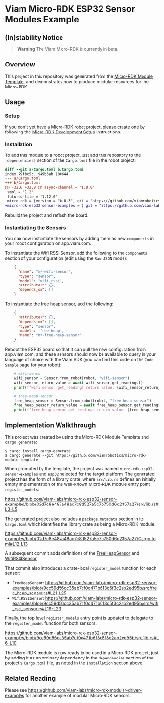 # Viam Micro-RDK ESP32 Sensor Modules Example

## (In)stability Notice

> **Warning** The Viam Micro-RDK is currently in beta.

## Overview

This project in this repository was generated from the [Micro-RDK
Module
Template](https://github.com/viamrobotics/micro-rdk-module-template),
and demonstrates how to produce modular resources for the Micro-RDK.

## Usage

### Setup

If you don't yet have a Micro-RDK robot project, please create one by
following the [Micro-RDK Development
Setup](https://docs.viam.com/installation/prepare/microcontrollers/development-setup/)
instructions.

### Installation

To add this module to a robot project, just add this repository to the
`[dependencies]` section of the `Cargo.toml` file in the robot
project:


``` diff
diff --git a/Cargo.toml b/Cargo.toml
index 79fbc5c..949b5ab 100644
--- a/Cargo.toml
+++ b/Cargo.toml
@@ -32,6 +32,8 @@ async-channel = "1.8.0"
 smol = "1.2"
 futures-lite = "1.12.0"
 micro-rdk = {version = "0.0.3", git = "https://github.com/viamrobotics/micro-rdk.git", features = ["esp32"]}
+micro-rdk-esp32-sensor-examples = { git = "https://github.com/viam-labs/micro-rdk-esp32-sensor-examples" }
```

Rebuild the project and reflash the board.

### Instantiating the Sensors

You can now instantiate the sensors by adding them as new `components`
in your robot configuration on app.viam.com.

To instantiate the Wifi RSSI Sensor, add the following to the
`components` section of your configuration (edit using the `Raw JSON`
mode):

``` json
    {
      "name": "my-wifi-sensor",
      "type": "sensor",
      "model": "wifi-rssi",
      "attributes": {},
      "depends_on": []
    }
```

To instantiate the free heap sensor, add the following:

``` json
    {
      "attributes": {},
      "depends_on": [],
      "type": "sensor",
      "model": "free-heap",
      "name": "my-free-heap-sensor"
    }
```

Reboot the ESP32 board so that it can pull the new configuration from
app.viam.com, and these sensors should now be available to query in
your language of choice with the Viam SDK (you can find this code on
the `Code Sample` page for your robot):

``` python
    # wifi-sensor
    wifi_sensor = Sensor.from_robot(robot, "wifi-sensor")
    wifi_sensor_return_value = await wifi_sensor.get_readings()
    print(f"wifi-sensor get_readings return value: {wifi_sensor_return_value}")

    # free-heap-sensor
    free_heap_sensor = Sensor.from_robot(robot, "free-heap-sensor")
    free_heap_sensor_return_value = await free_heap_sensor.get_readings()
    print(f"free-heap-sensor get_readings return value: {free_heap_sensor_return_value}")
```

## Implementation Walkthrough

This project was created by using the [Micro-RDK Module
Template](https://github.com/viamrobotics/micro-rdk-module-template)
and `cargo generate`:

``` shell
$ cargo install cargo-generate
$ cargo generate --git https://github.com/viamrobotics/micro-rdk-module-template
```

When prompted by the template, the project was named
`micro-rdk-esp32-sensor-examples` and `esp32` selected for the target
platform. The generated project has the form of a library crate, where
`src/lib.rs` defines an initially empty implementation of the
well-known Micro-RDK module entry point `register_models`:

https://github.com/viam-labs/micro-rdk-esp32-sensor-examples/blob/02d7c8e487a48ac7c8d527a5c7b750d6c2357a27/src/lib.rs#L3-L5

The generated project also includes a `package.metadata` section in
its `Cargo.toml` which identifies the library crate as being a
Micro-RDK module:

https://github.com/viam-labs/micro-rdk-esp32-sensor-examples/blob/02d7c8e487a48ac7c8d527a5c7b750d6c2357a27/Cargo.toml#L12-L13

A subsequent commit adds definitions of the
[FreeHeapSensor](https://github.com/viam-labs/micro-rdk-esp32-sensor-examples/blob/9cc59d56cc35ab7cf0c471b613c5f3c2ab2ed95b/src/wifi_rssi_sensor.rs)
and
[WifiRSSISensor](https://github.com/viam-labs/micro-rdk-esp32-sensor-examples/blob/9cc59d56cc35ab7cf0c471b613c5f3c2ab2ed95b/src/free_heap_sensor.rs)

That commit also introduces a crate-local `register_model` function
for each sensor:

- `FreeHeapSensor`: https://github.com/viam-labs/micro-rdk-esp32-sensor-examples/blob/9cc59d56cc35ab7cf0c471b613c5f3c2ab2ed95b/src/free_heap_sensor.rs#L21-L25
- `WifiRSSISensor`: https://github.com/viam-labs/micro-rdk-esp32-sensor-examples/blob/9cc59d56cc35ab7cf0c471b613c5f3c2ab2ed95b/src/wifi_rssi_sensor.rs#L19-L23

Finally, the top level `register_models` entry point is updated to delegate to the `register_model` function for both sensors:

https://github.com/viam-labs/micro-rdk-esp32-sensor-examples/blob/9cc59d56cc35ab7cf0c471b613c5f3c2ab2ed95b/src/lib.rs#L6-L10

The Micro-RDK module is now ready to be used in a Micro-RDK project,
just by adding it as an ordinary dependency in the `dependencies`
section of the project's `Cargo.toml` file, as noted in the
`Installation` section above.

## Related Reading

Please see
https://github.com/viam-labs/micro-rdk-modular-driver-examples for
another example of modular Micro-RDK sensors.
